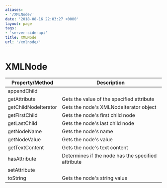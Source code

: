 ```yaml
---
aliases:
- '/XMLNode/'
date: '2018-08-16 22:03:27 +0000'
layout: page
tags:
- 'server-side-api'
title: XMLNode
url: '/xmlnode/'
---
```


# XMLNode

| Property/Method      | Description                                        |
|----------------------|----------------------------------------------------|
| appendChild          |                                                    |
| getAttribute         | Gets the value of the specified attribute          |
| getChildNodeIterator | Gets the node's XMLNodeIterator object             |
| getFirstChild        | Gets the node's first child node                   |
| getLastChild         | Gets the node's last child node                    |
| getNodeName          | Gets the node's name                               |
| getNodeValue         | Gets the node's value                              |
| getTextContent       | Gets the node's text content                       |
| hasAttribute         | Determines if the node has the specified attribute |
| setAttribute         |                                                    |
| toString             | Gets the node's string value                       |
